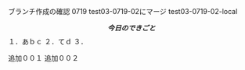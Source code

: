 ブランチ作成の確認
0719
test03-0719-02にマージ
test03-0719-02-local


**$$
今日のできごと
$$**
１．あｂｃ
２．てｄ
３．

追加００１
追加００２
